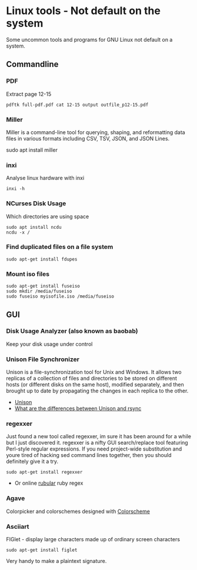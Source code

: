 # Linux tools - Not default on the system

Some uncommon tools and programs for GNU Linux not default on a system.

## Commandline


### PDF
Extract page 12-15

    pdftk full-pdf.pdf cat 12-15 output outfile_p12-15.pdf

### Miller
Miller is a command-line tool for querying, shaping, and reformatting data files in various formats including CSV, TSV, JSON, and JSON Lines.

 sudo apt install miller

### inxi

Analyse linux hardware with inxi

    inxi -h

### NCurses Disk Usage

Which directories are using space

    sudo apt install ncdu
    ncdu -x /

### Find duplicated files on a file system

    sudo apt-get install fdupes

### Mount iso files

    sudo apt-get install fuseiso
    sudo mkdir /media/fuseiso
    sudo fuseiso myisofile.iso /media/fuseiso

## GUI

### Disk Usage Analyzer (also known as baobab)

Keep your disk usage under control

### Unison File Synchronizer

Unison is a file-synchronization tool for Unix and Windows. It allows two replicas of a collection of files and directories to be stored on different hosts (or different disks on the same host), modified separately, and then brought up to date by propagating the changes in each replica to the other.

* [Unison](http://www.cis.upenn.edu/~bcpierce/unison)
* [ What are the differences between Unison and rsync](http://alliance.seas.upenn.edu/~bcpierce/wiki/index.php?n=Main.UnisonFAQGeneral)

### regexxer

Just found a new tool called regexxer, im sure it has been around for a while but I just discovered it. regexxer is a nifty GUI search/replace tool featuring Perl-style regular expressions. If you need project-wide substitution and youre tired of hacking sed command lines together, then you should definitely give it a try.

    sudo apt-get install regexxer

* Or online [rubular](http://rubular.com/) ruby regex

### Agave

Colorpicker and colorschemes designed with [Colorscheme](http://home.gna.org/colorscheme/)

### Asciiart

FIGlet - display large characters made up of ordinary screen characters

    sudo apt-get install figlet

Very handy to make a plaintext signature.
